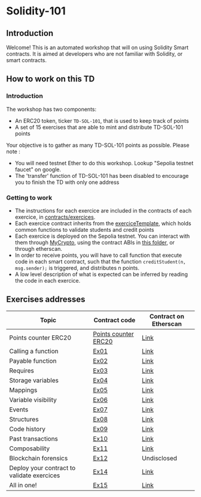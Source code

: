 # Solidity-101

## Introduction

Welcome! This is an automated workshop that will on using Solidity Smart contracts. It is aimed at developers who are not familiar with Solidity, or smart contracts.

## How to work on this TD

### Introduction

The workshop has two components:

- An ERC20 token, ticker `TD-SOL-101`, that is used to keep track of points
- A set of 15 exercises that are able to mint and distribute TD-SOL-101 points

Your objective is to gather as many TD-SOL-101 points as possible. Please note :

- You will need testnet Ether to do this workshop. Lookup "Sepolia testnet faucet" on google.
- The 'transfer' function of TD-SOL-101 has been disabled to encourage you to finish the TD with only one address

### Getting to work

- The instructions for each exercice are included in the contracts of each exercice, in [contracts/exercices](contracts/exercices).
- Each exercice contract inherits from the [exerciceTemplate](contracts/exerciceTemplate.sol), which holds common functions to validate students and credit points
- Each exercice is deployed on the Sepolia testnet. You can interact with them through [MyCrypto](https://mycrypto.com/contracts/interact), using the contract ABIs in [this folder](build/contracts), or through etherscan.
- In order to receive points, you will have to call function that execute code in each smart contract, such that the function `creditStudent(n, msg.sender);` is triggered, and distributes n points.
- A low level description of what is expected can be inferred by reading the code in each exercice.

## Exercises addresses

| Topic                                      | Contract code                                 | Contract on Etherscan                                                                   |
| ------------------------------------------ | --------------------------------------------- | --------------------------------------------------------------------------------------- |
| Points counter ERC20                       | [Points counter ERC20](contracts/TDERC20.sol) | [Link](https://sepolia.etherscan.io/address/0x2785f45160712657E91B62e106fE7Fc4bF6DC24c) |
| Calling a function                         | [Ex01](contracts/exercices/ex01.sol)          | [Link](https://sepolia.etherscan.io/address/0xD3BA7d92149E840F259EC54300e9410398E7CbC8) |
| Payable function                           | [Ex02](contracts/exercices/ex02.sol)          | [Link](https://sepolia.etherscan.io/address/0xFE036BC3aA74eF84C87131A78C18Ef378Cf77d59) |
| Requires                                   | [Ex03](contracts/exercices/ex03.sol)          | [Link](https://sepolia.etherscan.io/address/0x85A24203757D9e6494273796D07CC5Cbfc461031) |
| Storage variables                          | [Ex04](contracts/exercices/ex04.sol)          | [Link](https://sepolia.etherscan.io/address/0x16f95862578B6AF593D9748166a917e93fCb889B) |
| Mappings                                   | [Ex05](contracts/exercices/ex05.sol)          | [Link](https://sepolia.etherscan.io/address/0xE60D90d42013cF263757F0f4411A3ca0d36CF1D3) |
| Variable visibility                        | [Ex06](contracts/exercices/ex06.sol)          | [Link](https://sepolia.etherscan.io/address/0xb420246f7aFc4DBBDeF2aD4F13F9e281232B08c8) |
| Events                                     | [Ex07](contracts/exercices/ex07.sol)          | [Link](https://sepolia.etherscan.io/address/0x0011E72F249011311fd80Be3000515B815c71755) |
| Structures                                 | [Ex08](contracts/exercices/ex08.sol)          | [Link](https://sepolia.etherscan.io/address/0x6578782864eb582Fa7E284d9817915cCA4a5Bf02) |
| Code history                               | [Ex09](contracts/exercices/ex09.sol)          | [Link](https://sepolia.etherscan.io/address/0xe242F6A0069941dA40FAEB34E2Fa1eaf3Ca7AFA3) |
| Past transactions                          | [Ex10](contracts/exercices/ex10.sol)          | [Link](https://sepolia.etherscan.io/address/0x18f890776360d0136978D2a34f6846b634199E8C) |
| Composability                              | [Ex11](contracts/exercices/ex11.sol)          | [Link](https://sepolia.etherscan.io/address/0x02d2c498d063cB029f18F84EeA1Bb0d547585f39) |
| Blockchain forensics                       | [Ex12](contracts/exercices/ex12.sol)          | Undisclosed                                                                             |
| Deploy your contract to validate exercices | [Ex14](contracts/exercices/ex14.sol)          | [Link](https://sepolia.etherscan.io/address/0x4778169CEf44bF80407C3f87D444D4340AFee9ae) |
| All in one!                                | [Ex15](contracts/exercices/ex15.sol)          | [Link](https://sepolia.etherscan.io/address/0xC041afC6BD453E2Cd3b6f682c3F77358fFf9716e) |
